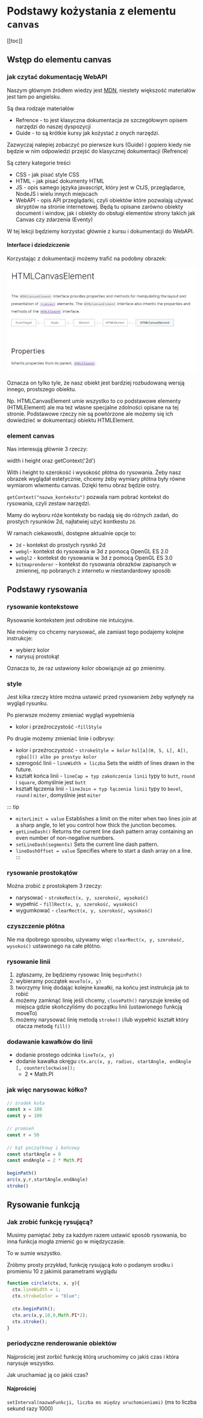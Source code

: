 # Podstawy kożystania z elementu `canvas`

[[toc]]

## Wstęp do elementu canvas

### jak czytać dokumentację WebAPI

Naszym głównym źródłem wiedzy jest [MDN](https://developer.mozilla.org/), niestety większość materiałów jest tam po angielsku.

Są dwa rodzaje materiałów 

* Refrence - to jest klasyczna dokumentacja ze szczegółowym opisem narzędzi do naszej dyspozycji
* Guide - to są krótkie kursy jak kożystać z onych narzędzi.

Zazwyczaj nalepiej zobaczyć po pierwsze kurs (Guide) i gopiero kiedy nie będzie w nim odpowiedzi przejść do klasycznej dokumentacji (Refrence)

Są cztery kategorie treści
* CSS - jak pisać style CSS
* HTML - jak pisać dokumenty HTML
* JS - opis samego języka javascript, który jest w CtJS, przeglądarce, NodeJS i wielu innych miejscach
* WebAPI - opis API przeglądarki, czyli obiektów które pozwalają używać skryptów na stronie internetowej. Będą tu opisane zarówno obiekty document i window, jak i obiekty do obsługi elementów strony takich jak Canvas czy zdarzenia (Eventy) 

W tej lekcji będziemy korzystać głównie z kursu i dokumentacji do WebAPI.

#### Interface i dziedziczenie

Korzystając z dokumentacji możemy trafić na podobny obrazek:

![Przykład dziedziczenia](./dziedziczenie-canvas.jpg "Przykład dziedziczenia")

Oznacza on tylko tyle, że nasz obiekt jest bardziej rozbudowaną wersją innego, prostszego obiektu.

Np. HTMLCanvasElement umie wszystko to co podstawowe elementy (HTMLElement) ale ma też własne specjalne zdolności opisane na tej stronie. Podstawowe rzeczy nie są powtórzone ale możemy się ich dowiedzieć w dokumentacji obiektu HTMLElement.

### element canvas

Nas interesują głównie 3 rzeczy:

width i height oraz getContext('2d')

With i height to szerokość i wysokość płótna do rysowania. Żeby nasz obrazek wyglądał estetycznie, chcemy żeby wymiary płótna były równe wymiarom wlwmentu canvas. Dzięki temu obraz będzie ostry.

`getContext("nazwa_kontekstu")` pozwala nam pobrać kontekst do rysowania, czyli zestaw narzędzi. 

Mamy do wyboru róże konteksty bo nadają się do różnych zadań, do prostych rysunków 2d, najłatwiej użyć kontkestu `2d`.

W ramach ciekawostki, dostępne aktualnie opcje to:

* `2d` - kontekst do prostych rysnkó 2d
* `webgl`- kontekst do rysowania w 3d z pomocą OpenGL ES 2.0
* `webgl2` - kontekst do rysowania w 3d z pomocą OpenGL ES 3.0
* `bitmaprenderer` - kontekst do rysowania obrazków zapisanych w zmiennej, np pobranych z internetu w niestandardowy sposób


## Podstawy rysowania

### rysowanie kontekstowe

Rysowanie kontekstem jest odrobine nie intuicyjne.

Nie mówimy co chcemy narysować, ale zamiast tego podajemy kolejne instrukcje:

* wybierz kolor
* narysuj prostokąt

Oznacza to, że raz ustawiony kolor obowiązuje aż go zmienimy.

### style 

Jest kilka rzeczy które można ustawić przed rysowaniem żeby wpłynęły na wygląd rysunku.


Po pierwsze możemy zmieniać wygląd wypełnienia

* kolor i przeźroczystość -`fillStyle`


Po drugie możemy zmieniać linie i odbrysy:

* kolor i przeźroczystość - `strokeStyle = kolor` `hsl[a](H, S, L[, A]), rgba[]() albo po prostyu kolor`
* szerogość linii - `lineWidth = liczba` Sets the width of lines drawn in the future.
* kształt końca linii - `lineCap = typ zakończenia linii` typy to `butt`, `round` i `square`, domyślnie jest `butt`
* kształt łączenia linii - `lineJoin = typ łączenia linii` typy to `bevel`, `round` i `miter`, domyślnie jest `miter`

::: tip
* `miterLimit = value` Establishes a limit on the miter when two lines join at a sharp angle, to let you control how thick the junction becomes.
* `getLineDash()` Returns the current line dash pattern array containing an even number of non-negative numbers.
* `setLineDash(segments)` Sets the current line dash pattern.
* `lineDashOffset = value` Specifies where to start a dash array on a line.
:::

### rysowanie prostokątów

Można zrobić z prostokątem 3 rzeczy:

* narysować - `strokeRect(x, y, szerokość, wysokość)`
* wypełnić - `fillRect(x, y, szerokość, wysokość)`
* wygumkować - `clearRect(x, y, szerokość, wysokość)`

### czyszczenie płótna

Nie ma dpobrego sposobu, używamy więc `clearRect(x, y, szerokość, wysokość)` ustawonego na całe płótno.

### rysowanie linii

1. zgłaszamy, że będziemy rysowac linię `beginPath()`
2. wybieramy początek `moveTo(x, y)`
3. tworzymy linię dodając kolejne kawałki, na końcu jest instrukcja jak to robić
4. możemy zamknąć linię jeśli chcemy, `closePath()` naryszuje kreskę od miejsca gdzie skończyliśmy do początku linii (ustawionego funkcją moveTo)
5. możemy narysować linię metodą `stroke()` i/lub wypełnić kształt  który otacza metodą `fill()`

### dodawanie kawałków do linii

* dodanie prostego odcinka `lineTo(x, y)`
* dodanie kawałka okręgu `ctx.arc(x, y, radius, startAngle, endAngle [, counterclockwise]);`
  * 2 * Math.PI

### jak więc narysowac kółko?

```js
// środek koła
const x = 100
const y = 100

// promień
const r = 50

// kąt początkowy i końcowy
const startAngle = 0
const endAngle = 2 * Math.PI

beginPath()
arc(x,y,r,startAngle,endAngle)
stroke()
```

## Rysowanie funkcją

### Jak zrobić funkcję rysującą?

Musimy pamiętać żeby za każdym razem ustawić sposób rysowania, bo inna funkcja mogła zmienić go w międzyczasie.

To w sumie wszystko.

Zróbmy prosty przykład, funkcję rysującą koło o podanym srodku i promieniu 10 z jakimiś parametrami wyglądu

```js
function circle(ctx, x, y){
  ctx.lineWidth = 1;
  ctx.strokeColor = "blue";

  ctx.beginPath();
  ctx.arc(x,y,10,0,Math.PI*2);
  ctx.stroke();
}
```

### periodyczne renderowanie obiektów

Najprościej jest zorbić funkcję którą uruchomimy co jakiś czas i która narysuje wszystko.

Jak uruchamiać ją co jakiś czas?

#### Najprościej

`setInterval(nazwaFunkcji, liczba ms między uruchomieniami)`
(ms to liczba sekund razy 1000)
